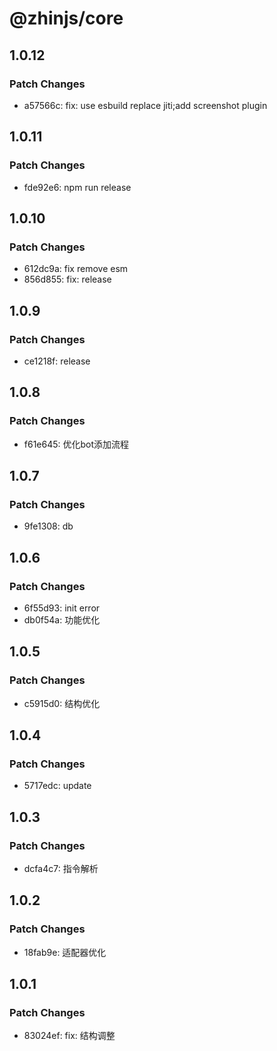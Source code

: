 # @zhinjs/core

## 1.0.12

### Patch Changes

- a57566c: fix: use esbuild replace jiti;add screenshot plugin

## 1.0.11

### Patch Changes

- fde92e6: npm run release

## 1.0.10

### Patch Changes

- 612dc9a: fix remove esm
- 856d855: fix: release

## 1.0.9

### Patch Changes

- ce1218f: release

## 1.0.8

### Patch Changes

- f61e645: 优化bot添加流程

## 1.0.7

### Patch Changes

- 9fe1308: db

## 1.0.6

### Patch Changes

- 6f55d93: init error
- db0f54a: 功能优化

## 1.0.5

### Patch Changes

- c5915d0: 结构优化

## 1.0.4

### Patch Changes

- 5717edc: update

## 1.0.3

### Patch Changes

- dcfa4c7: 指令解析

## 1.0.2

### Patch Changes

- 18fab9e: 适配器优化

## 1.0.1

### Patch Changes

- 83024ef: fix: 结构调整
